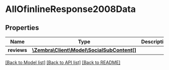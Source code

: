 # AllOfinlineResponse2008Data

## Properties
Name | Type | Description | Notes
------------ | ------------- | ------------- | -------------
**reviews** | [**\Zembra\Client\Model\SocialSubContent[]**](SocialSubContent.md) |  | [optional] 

[[Back to Model list]](../../README.md#documentation-for-models) [[Back to API list]](../../README.md#documentation-for-api-endpoints) [[Back to README]](../../README.md)

